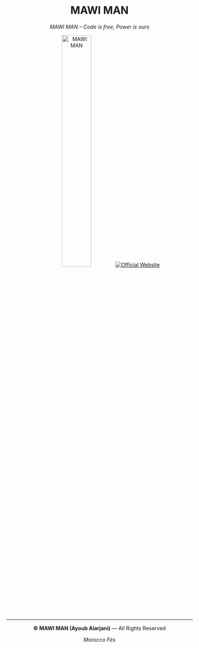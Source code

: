 <div align="center">
  <h1><strong>MAWI MAN</strong></h1>
  <p><em>MAWI MAN – Code is free, Power is ours</em></p>
  <img src="https://www.mawiman.com/assets/img/mawiman/Icon-1.png" alt="MAWI MAN" width="40%">

  <a href="https://www.mawiman.com">
    <img src="https://img.shields.io/badge/Official_Website-www.mawiman.com-dc2626?style=for-the-badge" alt="Official Website">
  </a>

</div>
  
---

<div align="center">
  <p><strong>© MAWI MAN (Ayoub Alarjani)</strong> — All Rights Reserved</p>
  <p><em>Morocco Fés</em></p>
</div>